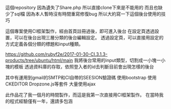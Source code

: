 這個repository 因為遺失了Share.php
所以直接clone下來是不能用的
而且也缺少了sql檔
因為本人暫時沒有時間重寫修復bug
所以大約寫一下這個後台使用的技巧

這個專案使用CI框架製作，經由首頁註冊過後，即可進入後台
在設定頁透過設置，可以在後台出現三層分類的後台編輯設定。
透過設定頁，可以直接用設定的方式定義各個分類的標題和input種類。

https://github.com/rubyf2e/2017-01-30-CI.3.1.3-products/tree/ubuntu/html/main
我將後台常用的input類型，切割成一小塊一小塊的模板
透過資料庫的存取，依照登入者的id去判斷目前會出現怎樣的後台

其中有運用到gmail的SMTP和CI自帶的SEESION驗證碼
使用bootstrap 使用CKEDITOR Dropzone.js等套件
大量使用ajax 

此作品花了我一個月的時間製作，而這是我第一次直接用CI框架製作。
在當時我的程式經驗僅有一年，還請多包涵

